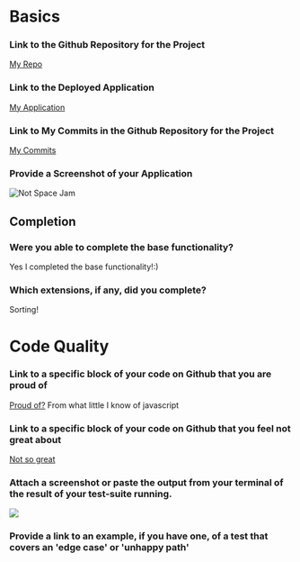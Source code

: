 # Basics

### Link to the Github Repository for the Project
[My Repo](https://github.com/Tman22/idea_box2)

### Link to the Deployed Application
[My Application](https://glacial-ridge-35527.herokuapp.com/)

### Link to My Commits in the Github Repository for the Project
[My Commits](https://github.com/Tman22/idea_box2/commits/master)

### Provide a Screenshot of your Application
![Not Space Jam](http://g.recordit.co/tqhlOSd4aR.gif)

## Completion

### Were you able to complete the base functionality?
  Yes I completed the base functionality!:)

### Which extensions, if any, did you complete?
  Sorting!

# Code Quality

### Link to a specific block of your code on Github that you are proud of
[Proud of?](https://github.com/Tman22/idea_box2/blob/master/app/assets/javascripts/edit.js#L1-L30)
From what little I know of javascript


### Link to a specific block of your code on Github that you feel not great about
[Not so great](https://github.com/Tman22/idea_box2/blob/master/app/assets/javascripts/quality.js#L9-L39)

### Attach a screenshot or paste the output from your terminal of the result of your test-suite running.
![](http://i.imgur.com/YCjX2wh.png)
### Provide a link to an example, if you have one, of a test that covers an 'edge case' or 'unhappy path'
